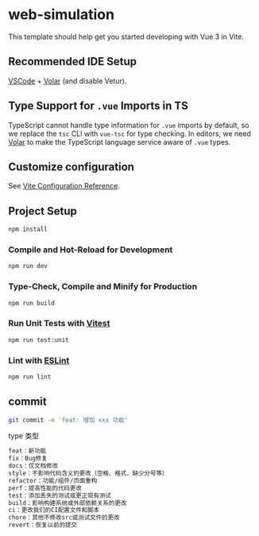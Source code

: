 # web-simulation

This template should help get you started developing with Vue 3 in Vite.

## Recommended IDE Setup

[VSCode](https://code.visualstudio.com/) + [Volar](https://marketplace.visualstudio.com/items?itemName=Vue.volar) (and disable Vetur).

## Type Support for `.vue` Imports in TS

TypeScript cannot handle type information for `.vue` imports by default, so we replace the `tsc` CLI with `vue-tsc` for type checking. In editors, we need [Volar](https://marketplace.visualstudio.com/items?itemName=Vue.volar) to make the TypeScript language service aware of `.vue` types.

## Customize configuration

See [Vite Configuration Reference](https://vitejs.dev/config/).

## Project Setup

```sh
npm install
```

### Compile and Hot-Reload for Development

```sh
npm run dev
```

### Type-Check, Compile and Minify for Production

```sh
npm run build
```

### Run Unit Tests with [Vitest](https://vitest.dev/)

```sh
npm run test:unit
```

### Lint with [ESLint](https://eslint.org/)

```sh
npm run lint
```

## commit

```bash
git commit -m 'feat: 增加 xxx 功能'
```

type 类型

```bash
feat：新功能
fix：Bug修复
docs：仅文档修改
style：不影响代码含义的更改（空格、格式、缺少分号等）
refactor：功能/组件/页面重构
perf：提高性能的代码更改
test：添加丢失的测试或更正现有测试
build：影响构建系统或外部依赖关系的更改
ci：更改我们的CI配置文件和脚本
chore：其他不修改src或测试文件的更改
revert：恢复以前的提交
```
